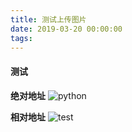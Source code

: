 ```yaml
---
title: 测试上传图片
date: 2019-03-20 00:00:00
tags:
---
```


#### 测试


**绝对地址**
![python](http://likang.ink/blog/2019/03/20/测试上传图片/log_python.png)


**相对地址**
![test](log_python.png)